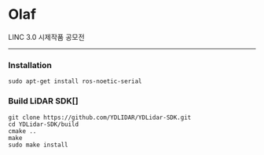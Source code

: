 # Olaf
LINC 3.0 시제작품 공모전

---

### Installation
```
sudo apt-get install ros-noetic-serial
```

### Build LiDAR SDK[]
```
git clone https://github.com/YDLIDAR/YDLidar-SDK.git
cd YDLidar-SDK/build
cmake ..
make
sudo make install
```
